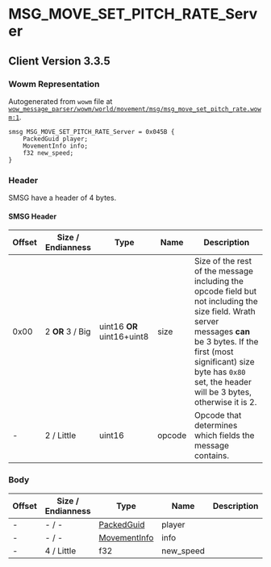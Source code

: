 # MSG_MOVE_SET_PITCH_RATE_Server

## Client Version 3.3.5

### Wowm Representation

Autogenerated from `wowm` file at [`wow_message_parser/wowm/world/movement/msg/msg_move_set_pitch_rate.wowm:1`](https://github.com/gtker/wow_messages/tree/main/wow_message_parser/wowm/world/movement/msg/msg_move_set_pitch_rate.wowm#L1).
```rust,ignore
smsg MSG_MOVE_SET_PITCH_RATE_Server = 0x045B {
    PackedGuid player;
    MovementInfo info;
    f32 new_speed;
}
```
### Header

SMSG have a header of 4 bytes.

#### SMSG Header

| Offset | Size / Endianness | Type   | Name   | Description |
| ------ | ----------------- | ------ | ------ | ----------- |
| 0x00   | 2 **OR** 3 / Big           | uint16 **OR** uint16+uint8 | size | Size of the rest of the message including the opcode field but not including the size field. Wrath server messages **can** be 3 bytes. If the first (most significant) size byte has `0x80` set, the header will be 3 bytes, otherwise it is 2.|
| -      | 2 / Little| uint16 | opcode | Opcode that determines which fields the message contains. |

### Body

| Offset | Size / Endianness | Type | Name | Description | Comment |
| ------ | ----------------- | ---- | ---- | ----------- | ------- |
| - | - / - | [PackedGuid](../types/packed-guid.md) | player |  |  |
| - | - / - | [MovementInfo](movementinfo.md) | info |  |  |
| - | 4 / Little | f32 | new_speed |  |  |

